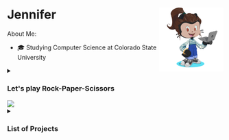 

<!---
Jennifer184/Jennifer184 is a ✨ special ✨ repository because its `README.md` (this file) appears on your GitHub profile.
You can click the Preview link to take a look at your changes.
--->


# Jennifer <img align="right" width="150" height="150" src="/images/octocat-rotate.gif"> 

About Me:
* 🎓 Studying Computer Science at Colorado State University 

<!-- Rock paper scissors game -->
<details><summary><h3> Let's play Rock-Paper-Scissors  &nbsp  &nbsp</h3><img align="center" src="https://img.shields.io/badge/dynamic/json?color=brightgreen&label=Rock%20Paper%20Scissors&query=status&url=https%3A%2F%2Fjennifer184.pythonanywhere.com%2Foutcome.json?cacheSeconds=3600"></summary>

 Pick a hand to play 
 
| Rock | Paper | Scissors |
|:----:|:-----:|:----------:|
| <a href="https://jennifer184.pythonanywhere.com/1"> <img src="/images/rock.png"  width=40% height=40%></a> | <a href="https://jennifer184.pythonanywhere.com/2"><img src="/images/paper.png"  width=40% height=40%></a> | <a href="https://jennifer184.pythonanywhere.com/3"> <img src="/images/scissors.png"  width=40% height=40%> </a> |

 <!-- List of Projects -->
</details>
 <details><summary><h3> List of Projects </h3></summary>
 <!-- github game -->
 <div>
  <img src="/images/game_screenshot.png" align="right" width=40% height=40%><h4> Github Game </h4> A personal project inspired by quick a youtube video ( https://www.youtube.com/watch?v=0TTpXDYnAg8), This was a difficult project to recreate becasue the starter code did not work and there were huge gaps in the actual implementation. After building a simple functional web app hosted by PythonAnywhere, I upped the ante and refactored the code to meet the object oriented paradigm, and included custom html pages to show what hand the player chose v.s. the computer. I was also fusturated with running into games that didn't work, so implemented a custom Github badge using Shields.io that would let the player know that this game was up and working. To do this, the app additionaly updates a json that the badge can refer to every hour and display on my Github readme. (Python, css, html, Json, PythonAnywhere, Shields.io)
 </div>
  <!-- Testing Project -->
 <div align="right">
  <img src="/images/graphTestSuite.png" align="left" width=30% height="215px"><img src="/images/graphTestTime.png" align="left" width=30% height="215px">
  <div align="left">
  <h4> Test analysis on Apache Commons Lang API Project </h4>
 A 4 month group project where we developed new unit tests, added auto generated test, and researched which regression tools worked best at bringing down the total time and number of tests requried to run after changes were made. Ekstazi ran fewer test after changes but HyRts ran faster. (Java, JUnit, Python, git, PIT, Maven, Randoop, EvoSuite, Ekstazi, HyRts)
  </div>
 </div>
  <!-- Trip Planning App Project -->
  <div>
   <img src="/images/trip-planner.gif" align="left" width=25% height=25%>
    <div align="right">
     <div align="left">
      <h4> Mobile Trip Planning App Project </h4>
      A 4 month project with a group of 5, where we added new features to bring the app to full functionality. I implemented a dynamicly populated list of places choosen by the user to create a trip planner and later converted it to a drag and drop list. Additionaly, I added the ability to upload and download the trip in a svg map with corditinates and lines to represent the total path of the users trip. For the back-end, I helped optimize the trip distance, and sped up client/server communication to under 1 second by troubleshooting with Postman . (Java, JavaScript, JUnit, Jest, Maven, Postman, React, Geolocation, Postman)
     </div>
   </div>
  </div>
 </br>
 </br>
 </br>
 </br>
 </br>
 </br>
 </br>
 </br>
 <!-- Cat Feeder Project -->
<div>
 <img src="/images/pet_feeder.png" align="right" width=40% height=40%>
 <h4>IoT Remote Cat Feeder with Webcam using Raspberry Pi</h4>
 A personal fun project to feed my cats breakfast and dinner so I didn't have to. I added a 
 remote feeding feature paired with a webcam to help me decide on the optimal amount of 
 food to deliver them. This little project allowed my to go on small trip while not having 
 to board them or hire anyone since I could monitor their food, water, litter, and make 
 adjustments remotely. (Python, hardware, Bash, Yawcam, Remote SSH)
</div>
</br>
</br>
<!-- Weather app -->
<div>
 <img src="/images/weather_app.jpg" align="left" width=40% height=40%>
 <h4> Windows Media Weather Reader </h4>
 A personal fun project that when ran from the terminal, will launch a Windows Media Player 
 and read the current weather in your given location. (Python, Text-to-Talk gtts, html parser BeautifulSoup, request to get url)
</div>
</details>
